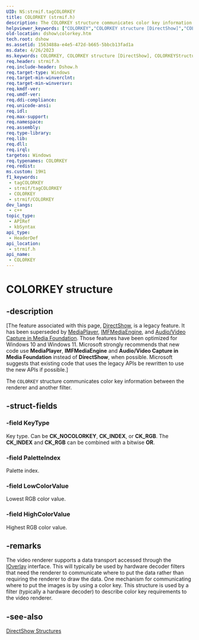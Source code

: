 ```yaml
---
UID: NS:strmif.tagCOLORKEY
title: COLORKEY (strmif.h)
description: The COLORKEY structure communicates color key information between the renderer and another filter.
helpviewer_keywords: ["COLORKEY","COLORKEY structure [DirectShow]","COLORKEYStructure","dshow.colorkey","strmif/COLORKEY"]
old-location: dshow\colorkey.htm
tech.root: dshow
ms.assetid: 1563488a-e4e5-472d-b665-5bbcb13fad1a
ms.date: 4/26/2023
ms.keywords: COLORKEY, COLORKEY structure [DirectShow], COLORKEYStructure, dshow.colorkey, strmif/COLORKEY
req.header: strmif.h
req.include-header: Dshow.h
req.target-type: Windows
req.target-min-winverclnt: 
req.target-min-winversvr: 
req.kmdf-ver: 
req.umdf-ver: 
req.ddi-compliance: 
req.unicode-ansi: 
req.idl: 
req.max-support: 
req.namespace: 
req.assembly: 
req.type-library: 
req.lib: 
req.dll: 
req.irql: 
targetos: Windows
req.typenames: COLORKEY
req.redist: 
ms.custom: 19H1
f1_keywords:
 - tagCOLORKEY
 - strmif/tagCOLORKEY
 - COLORKEY
 - strmif/COLORKEY
dev_langs:
 - c++
topic_type:
 - APIRef
 - kbSyntax
api_type:
 - HeaderDef
api_location:
 - strmif.h
api_name:
 - COLORKEY
---
```


# COLORKEY structure


## -description

\[The feature associated with this page, [DirectShow](/windows/win32/directshow/directshow), is a legacy feature. It has been superseded by [MediaPlayer](/uwp/api/Windows.Media.Playback.MediaPlayer), [IMFMediaEngine](/windows/win32/api/mfmediaengine/nn-mfmediaengine-imfmediaengine), and [Audio/Video Capture in Media Foundation](windows/win32/medfound/audio-video-capture-in-media-foundation). Those features have been optimized for Windows 10 and Windows 11. Microsoft strongly recommends that new code use **MediaPlayer**, **IMFMediaEngine** and **Audio/Video Capture in Media Foundation** instead of **DirectShow**, when possible. Microsoft suggests that existing code that uses the legacy APIs be rewritten to use the new APIs if possible.\]

The <code>COLORKEY</code> structure communicates color key information between the renderer and another filter.

## -struct-fields

### -field KeyType

Key type. Can be <b>CK_NOCOLORKEY</b>, <b>CK_INDEX</b>, or <b>CK_RGB</b>. The <b>CK_INDEX</b> and <b>CK_RGB</b> can be combined with a bitwise <b>OR</b>.

### -field PaletteIndex

Palette index.

### -field LowColorValue

Lowest RGB color value.

### -field HighColorValue

Highest RGB color value.

## -remarks

The video renderer supports a data transport accessed through the <a href="/windows/desktop/api/strmif/nn-strmif-ioverlay">IOverlay</a> interface. This will typically be used by hardware decoder filters that need the renderer to communicate where to put the data rather than requiring the renderer to draw the data. One mechanism for communicating where to put the images is by using a color key. This structure is used by a filter (typically a hardware decoder) to describe color key requirements to the video renderer.

## -see-also

<a href="/windows/desktop/DirectShow/directshow-structures">DirectShow Structures</a>